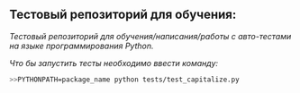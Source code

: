 ## Тестовый репозиторий для обучения:
_Тестовый репозиторий для обучения/написания/работы с авто-тестами на языке программирования Python._

_Что бы запустить тесты необходимо ввести команду:_
```bash
>>PYTHONPATH=package_name python tests/test_capitalize.py
```